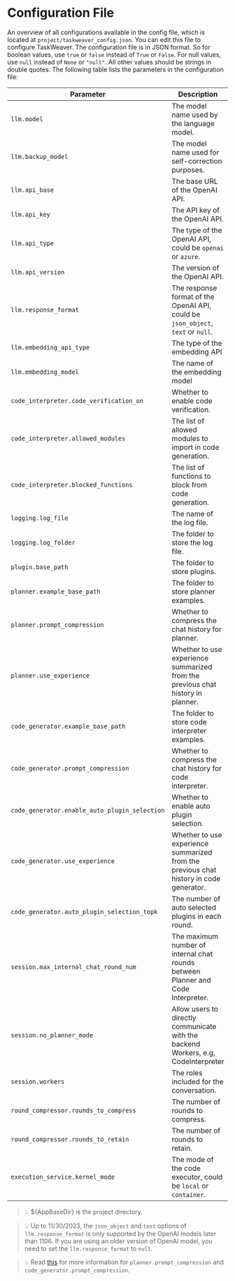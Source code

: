 # Configuration File
An overview of all configurations available in the config file, which is located at `project/taskweaver_config.json`. 
You can edit this file to configure TaskWeaver.
The configuration file is in JSON format. So for boolean values, use `true` or `false` instead of `True` or `False`. 
For null values, use `null` instead of `None` or `"null"`. All other values should be strings in double quotes.
The following table lists the parameters in the configuration file:

| Parameter                                     | Description                                                                            | Default Value                                                                                                                               |
|-----------------------------------------------|----------------------------------------------------------------------------------------|---------------------------------------------------------------------------------------------------------------------------------------------|
| `llm.model`                                   | The model name used by the language model.                                             | gpt-4                                                                                                                                       |
| `llm.backup_model`                            | The model name used for self-correction purposes.                                      | `null`                                                                                                                                      |
| `llm.api_base`                                | The base URL of the OpenAI API.                                                        | `https://api.openai.com/v1`                                                                                                                 |
| `llm.api_key`                                 | The API key of the OpenAI API.                                                         | `null`                                                                                                                                      |
| `llm.api_type`                                | The type of the OpenAI API, could be `openai` or `azure`.                              | `openai`                                                                                                                                    |
| `llm.api_version`                             | The version of the OpenAI API.                                                         | `2023-07-01-preview`                                                                                                                        |
| `llm.response_format`                         | The response format of the OpenAI API, could be `json_object`, `text` or `null`.       | `json_object`                                                                                                                               |
| `llm.embedding_api_type`                      | The type of the embedding API                                                          | `sentence_transformers`                                                                                                                     |
| `llm.embedding_model`                         | The name of the embedding model                                                        | `all-mpnet-base-v2`                                                                                                                         |
| `code_interpreter.code_verification_on`       | Whether to enable code verification.                                                   | `false`                                                                                                                                     |
| `code_interpreter.allowed_modules`            | The list of allowed modules to import in code generation.                              | `["pandas", "matplotlib", "numpy", "sklearn", "scipy", "seaborn", "datetime", "typing"]`, if the list is empty, no modules would be allowed |
| `code_interpreter.blocked_functions`          | The list of functions to block from code generation.                                   | `["__import__", "eval", "exec", "execfile", "compile", "open", "input", "raw_input", "reload"]`                                             |
| `logging.log_file`                            | The name of the log file.                                                              | `taskweaver.log`                                                                                                                            |
| `logging.log_folder`                          | The folder to store the log file.                                                      | `logs`                                                                                                                                      |
| `plugin.base_path`                            | The folder to store plugins.                                                           | `${AppBaseDir}/plugins`                                                                                                                     |
| `planner.example_base_path`                   | The folder to store planner examples.                                                  | `${AppBaseDir}/planner_examples`                                                                                                            |
| `planner.prompt_compression`                  | Whether to compress the chat history for planner.                                      | `false`                                                                                                                                     | 
| `planner.use_experience`                      | Whether to use experience summarized from the previous chat history in planner.        | `false`                                                                                                                                     |
| `code_generator.example_base_path`            | The folder to store code interpreter examples.                                         | `${AppBaseDir}/codeinterpreter_examples`                                                                                                    |
| `code_generator.prompt_compression`           | Whether to compress the chat history for code interpreter.                             | `false`                                                                                                                                     |
| `code_generator.enable_auto_plugin_selection` | Whether to enable auto plugin selection.                                               | `false`                                                                                                                                     |
| `code_generator.use_experience`               | Whether to use experience summarized from the previous chat history in code generator. | `false`                                                                                                                                     |                      
| `code_generator.auto_plugin_selection_topk`   | The number of auto selected plugins in each round.                                     | `3`                                                                                                                                         |
| `session.max_internal_chat_round_num`         | The maximum number of internal chat rounds between Planner and Code Interpreter.       | `10`                                                                                                                                        |
| `session.no_planner_mode`                     | Allow users to directly communicate with the backend Workers, e.g, CodeInterpreter     | `false`                                                                                                                                     |
| `session.workers`                             | The roles included for the conversation.                                               | ["code_interpreter"]                                                                                                                        |
| `round_compressor.rounds_to_compress`         | The number of rounds to compress.                                                      | `2`                                                                                                                                         |
| `round_compressor.rounds_to_retain`           | The number of rounds to retain.                                                        | `3`                                                                                                                                         |
| `execution_service.kernel_mode`               | The mode of the code executor, could be `local` or `container`.                        | `local`                                                                                                                                     |


> 💡 $\{AppBaseDir\} is the project directory.

> 💡 Up to 11/30/2023, the `json_object` and `text` options of `llm.response_format` is only supported by the OpenAI models later than 1106. If you are using an older version of OpenAI model, you need to set the `llm.response_format` to `null`.

> 💡 Read [this](../advanced/compression.md) for more information for `planner.prompt_compression` and `code_generator.prompt_compression`.